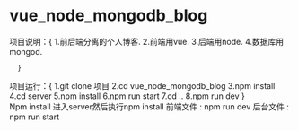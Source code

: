 # vue_node_mongodb_blog
项目说明：{
        1.前后端分离的个人博客.
        2.前端用vue.
        3.后端用node.
        4.数据库用mongod.
        
      }
项目运行：{
        1.git clone 项目
        2.cd vue_node_mongodb_blog
        3.npm install 
        4.cd server 
        5.npm install 
        6.npm run start
        7.cd ..
        8.npm run dev
      }  
	Npm install 
	进入server然后执行npm install
	前端文件 : npm run dev
后台文件 : npm run start
